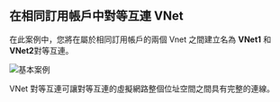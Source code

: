 ## <a name="peering-vnets-in-the-same-subscription"></a>在相同訂用帳戶中對等互連 VNet
在此案例中，您將在屬於相同訂用帳戶的兩個 Vnet 之間建立名為 **VNet1** 和 **VNet2**對等互連。 

![基本案例](./media/virtual-networks-create-vnetpeering-scenario-basic-include/figure01.PNG)

VNet 對等互連可讓對等互連的虛擬網路整個位址空間之間具有完整的連線。    

